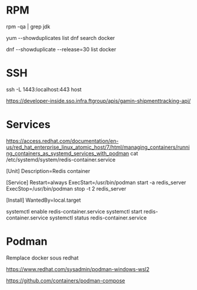 
RPM
===
rpm -qa | grep jdk

yum --showduplicates list
dnf search docker

dnf --showduplicate --release=30 list docker


SSH
===
ssh -L 1443:localhost:443 host


https://developer-inside.sso.infra.ftgroup/apis/gamin-shipmenttracking-api/

Services
=========
https://access.redhat.com/documentation/en-us/red_hat_enterprise_linux_atomic_host/7/html/managing_containers/running_containers_as_systemd_services_with_podman
cat /etc/systemd/system/redis-container.service

[Unit]
Description=Redis container

[Service]
Restart=always
ExecStart=/usr/bin/podman start -a redis_server
ExecStop=/usr/bin/podman stop -t 2 redis_server

[Install]
WantedBy=local.target


systemctl enable redis-container.service
systemctl start redis-container.service
systemctl status redis-container.service


Podman
======
Remplace docker sous redhat

https://www.redhat.com/sysadmin/podman-windows-wsl2

https://github.com/containers/podman-compose
